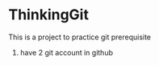 ThinkingGit
===========
This is a project to practice git
prerequisite
1. have 2 git account in github

